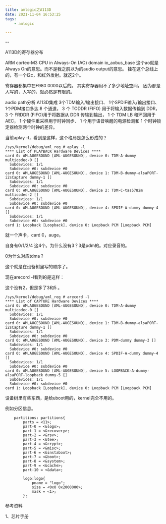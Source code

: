 ```yaml
---
title: amlogic之A113D
date: 2021-11-04 16:53:25
tags:
	- amlogic

---
```


--

A113D的寄存器分布

ARM cortex-M3 CPU in Always-On (AO) domain
io_aobus_base
这个ao就是Always On的意思。而不是我之前以为的audio output的意思。
挂在这个总线上的，有一个i2c，和红外发射。就这2个。

寄存器都集中在F980 0000以后的。
其实寄存器用不了多少地址空间。
因为都是人写的，人写的，就必然是有限的。

audio path分析
A113D集成
3个TDM输入/输出接口、
1个SPDIF输入/输出接口、
1个PDM接口多达 8 个通道，
3 个 TODDR (FIFO) 用于将输入数据传输到 DDR，
3 个 FRDDR (FIFO)用于将数据从 DDR 传输到输出，
1 个 TDM LB 和环回用于 AEC，
1 个硬件重采样用于时钟同步、
1 个用于语音唤醒的电源检测和 
1 个时钟锁定器检测两个时钟的差异。 

当前aplay -l，看到是这样，这个格局是怎么形成的？

```
/sys/kernel/debug/aml_reg # aplay -l
**** List of PLAYBACK Hardware Devices ****
card 0: AMLAUGESOUND [AML-AUGESOUND], device 0: TDM-A-dummy multicodec-0 []
  Subdevices: 1/1
  Subdevice #0: subdevice #0
card 0: AMLAUGESOUND [AML-AUGESOUND], device 1: TDM-B-dummy-alsaPORT-i2sCapture dummy-1 []
  Subdevices: 1/1
  Subdevice #0: subdevice #0
card 0: AMLAUGESOUND [AML-AUGESOUND], device 2: TDM-C-tas5782m multicodec-2 []
  Subdevices: 1/1
  Subdevice #0: subdevice #0
card 0: AMLAUGESOUND [AML-AUGESOUND], device 4: SPDIF-A-dummy dummy-4 []
  Subdevices: 1/1
  Subdevice #0: subdevice #0
card 1: Loopback [Loopback], device 0: Loopback PCM [Loopback PCM]
```

就一个声卡，card 0，auge。

自身有0/1/2/4 这4个。为什么没有3？3是pdm的。对应录音的。

0为什么对应tdma？

这个就是在设备树里写的顺序了。

现在arecord -l看到的是这样：

这个没有2，但是多了3和5 。

```
/sys/kernel/debug/aml_reg # arecord -l
**** List of CAPTURE Hardware Devices ****
card 0: AMLAUGESOUND [AML-AUGESOUND], device 0: TDM-A-dummy multicodec-0 []
  Subdevices: 1/1
  Subdevice #0: subdevice #0
card 0: AMLAUGESOUND [AML-AUGESOUND], device 1: TDM-B-dummy-alsaPORT-i2sCapture dummy-1 []
  Subdevices: 1/1
  Subdevice #0: subdevice #0
card 0: AMLAUGESOUND [AML-AUGESOUND], device 3: PDM-dummy dummy-3 []
  Subdevices: 1/1
  Subdevice #0: subdevice #0
card 0: AMLAUGESOUND [AML-AUGESOUND], device 4: SPDIF-A-dummy dummy-4 []
  Subdevices: 1/1
  Subdevice #0: subdevice #0
card 0: AMLAUGESOUND [AML-AUGESOUND], device 5: LOOPBACK-A-dummy-alsaPORT-loopback dummy-5 []
  Subdevices: 1/1
  Subdevice #0: subdevice #0
card 1: Loopback [Loopback], device 0: Loopback PCM [Loopback PCM]
```



设备树里有些东西，是给uboot用的，kernel完全不用的。

例如分区信息。

```
	partitions: partitions{
		parts = <11>;
		part-0 = <&logo>;
		part-1 = <&recovery>;
		part-2 = <&rsv>;
		part-3 = <&tee>;
		part-4 = <&crypt>;
		part-5 = <&misc>;
		part-6 = <&instaboot>;
		part-7 = <&boot>;
		part-8 = <&system>;
		part-9 = <&cache>;
		part-10 = <&data>;

		logo:logo{
			pname = "logo";
			size = <0x0 0x2000000>;
			mask = <1>;
		};
```



参考资料

1、芯片手册